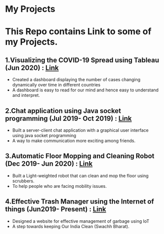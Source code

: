# My Projects

# This Repo contains Link to some of my Projects. 

## 1.Visualizing the COVID-19 Spread using Tableau (Jun 2020) : [Link](https://public.tableau.com/profile/anand3592#!/vizhome/VisualingthespreadofCOVI-19/Racingbardashboard?publish=yes)
  - Created a dashboard displaying the number of cases changing dynamically over time in different countries
  - A dashboard is easy to read for our mind and hence easy to understand and interpret.

## 2.Chat application using Java socket programming (Jul 2019- Oct 2019) : [Link](https://www.youtube.com/watch?v=ORUUw8Iqq_s)
  - Built a server-client chat application with a graphical user interface using java socket programming
  - A way to make communication more exciting among friends.

## 3.Automatic Floor Mopping and Cleaning Robot (Dec 2019- Jun 2020) : [Link](https://www.youtube.com/watch?v=gyF54-CBbx0&feature=youtu.be)
  - Built a Light-weighted robot that can clean and mop the floor using scrubbers.
  - To help people who are facing mobility issues.

## 4.Effective Trash Manager using the Internet of things (Jun2019- Present) : [Link](https://andykumar412.github.io/)
  - Designed a website for effective management of garbage using IoT
  - A step towards keeping Our India Clean (Swachh Bharat).

